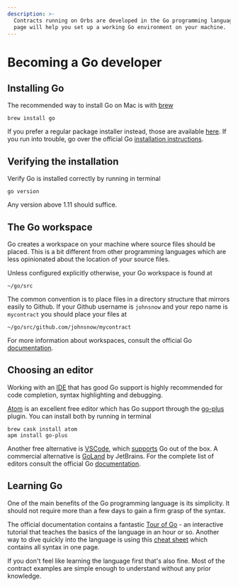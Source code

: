 ```yaml
---
description: >-
  Contracts running on Orbs are developed in the Go programming language. This
  page will help you set up a working Go environment on your machine.
---
```


# Becoming a Go developer

## Installing Go

The recommended way to install Go on Mac is with [brew](https://brew.sh/)

```
brew install go
```

If you prefer a regular package installer instead, those are available [here](https://golang.org/dl/). If you run into trouble, go over the official Go [installation instructions](https://golang.org/doc/install).

## Verifying the installation

Verify Go is installed correctly by running in terminal

```text
go version
```

Any version above 1.11 should suffice.

## The Go workspace

Go creates a workspace on your machine where source files should be placed. This is a bit different from other programming languages which are less opinionated about the location of your source files.

Unless configured explicitly otherwise, your Go workspace is found at

```text
~/go/src
```

The common convention is to place files in a directory structure that mirrors easily to Github. If your Github username is `johnsnow` and your repo name is `mycontract` you should place your files at

```text
~/go/src/github.com/johnsnow/mycontract
```

For more information about workspaces, consult the official Go [documentation](https://golang.org/doc/code.html#Workspaces).

## Choosing an editor

Working with an [IDE](https://en.wikipedia.org/wiki/Integrated_development_environment) that has good Go support is highly recommended for code completion, syntax highlighting and debugging.

[Atom](https://atom.io/) is an excellent free editor which has Go support through the [go-plus](https://atom.io/packages/go-plus) plugin. You can install both by running in terminal

```text
brew cask install atom
apm install go-plus
```

Another free alternative is [VSCode](https://code.visualstudio.com/), which [supports](https://code.visualstudio.com/docs/languages/go) Go out of the box. A commercial alternative is [GoLand](https://www.jetbrains.com/go/) by JetBrains. For the complete list of editors consult the official Go [documentation](https://golang.org/doc/editors.html).

## Learning Go

One of the main benefits of the Go programming language is its simplicity. It should not require more than a few days to gain a firm grasp of the syntax.

The official documentation contains a fantastic [Tour of Go](https://tour.golang.org) - an interactive tutorial that teaches the basics of the language in an hour or so. Another way to dive quickly into the language is using this [cheat sheet](https://learnxinyminutes.com/docs/go/) which contains all syntax in one page.

If you don't feel like learning the language first that's also fine. Most of the contract examples are simple enough to understand without any prior knowledge.

